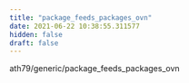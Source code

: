 ```yaml
---
title: "package_feeds_packages_ovn"
date: 2021-06-22 10:38:55.311577
hidden: false
draft: false
---
```


ath79/generic/package_feeds_packages_ovn

